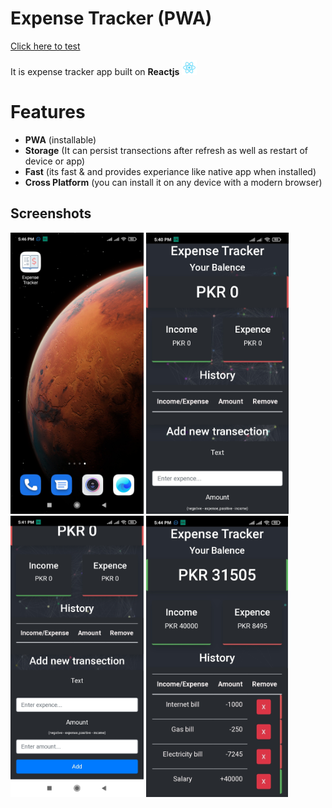 # Expense Tracker (PWA)

[Click here to test](https://umer2001-expense-tracker-pwa.surge.sh/)

It is expense tracker app built on **Reactjs** <code><img width=24px src="https://raw.githubusercontent.com/github/explore/80688e429a7d4ef2fca1e82350fe8e3517d3494d/topics/react/react.png"></code>

# Features

- **PWA** (installable)
- **Storage** (It can persist transections after refresh as well as restart of device or app)
- **Fast** (its fast & and provides experiance like native app when installed)
- **Cross Platform** (you can install it on any device with a modern browser)

## Screenshots

<img src = "screenshots/1609678627744.jpg" height = 450;> <img src = "screenshots/1609678627767.jpg" height = 450;> <img src = "screenshots/1609678627759.jpg" height = 450;> <img src = "screenshots/1609678627752.jpg" height = 450;>
